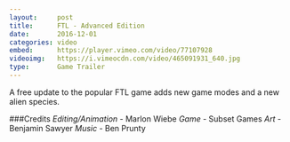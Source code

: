 ```yaml
---
layout:     post
title:      FTL - Advanced Edition
date:       2016-12-01
categories: video
embed:      https://player.vimeo.com/video/77107928
videoimg:   https://i.vimeocdn.com/video/465091931_640.jpg
type:       Game Trailer
---
```


A free update to the popular FTL game adds new game modes and a new alien species.

###Credits
_Editing/Animation_ - Marlon Wiebe
_Game_ - Subset Games
_Art_ - Benjamin Sawyer
_Music_ - Ben Prunty

